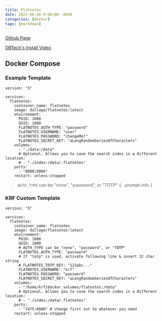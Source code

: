 ```yaml
---
title: Flatnotes
date: 2023-06-08 9:00:00 -0500
categories: [docker]
tags: [markdown]
---
```




[Github Page](https://github.com/Dullage/flatnotes)

[DBTech's Install Video](https://www.youtube.com/watch?v=1e2yGEFaB0A)

## Docker Compose

### Example Template

```terminal
version: "3"

services:
  flatnotes:
    container_name: flatnotes
    image: dullage/flatnotes:latest
    environment:
      PUID: 1000
      GUID: 1000
      FLATNOTES_AUTH_TYPE: "password"
      FLATNOTES_USERNAME: "user"
      FLATNOTES_PASSWORD: "changeMe!"
      FLATNOTES_SECRET_KEY: "aLongRandomSeriesOfCharacters"
    volumes:
      - "./data:/data"
      # Optional. Allows you to save the search index in a different location: 
      # - "./index:/data/.flatnotes"
    ports:
      - "8080:8080"
    restart: unless-stopped
```

> `AUTH_TYPE` can be "none", "password", or "TOTP"
{: .prompt-info }

### KRF Custom Template

```terminal
version: "3"

services:
  flatnotes:
    container_name: flatnotes
    image: dullage/flatnotes:latest
    environment:
      PUID: 1000
      GUID: 1000
      # AUTH_TYPE can be "none", "password", or "TOTP"
      FLATNOTES_AUTH_TYPE: "password"
      # If "totp" is used, activate following line & insert 32 char string
      # FLATNOTES_TOTP_KEY: "123abc..."
      FLATNOTES_USERNAME: "krf"
      FLATNOTES_PASSWORD: "password"
      FLATNOTES_SECRET_KEY: "aLongRandomSeriesOfCharacters"
    volumes:
      - "/home/krf/docker_volumes/flatnotes:/data"
      # Optional. Allows you to save the search index in a different location: 
      # - "./index:/data/.flatnotes"
    ports:
      - "7475:8080" # change first set to whatever you need
    restart: unless-stopped
```
